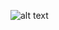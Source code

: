 ![alt text](https://bitbucket.org/samuel-oldra/exemplo-teste-unitario/raw/34b4c2863df1d94b4a395a68919dd211c94c898a/README_IMGS/1.png)